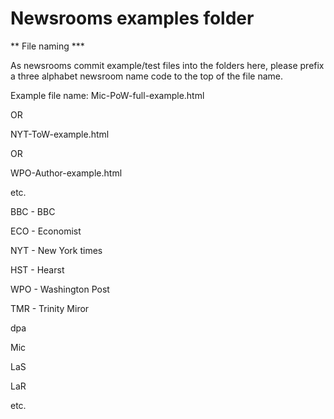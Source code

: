 # Newsrooms examples folder 

** File naming *** 

As newsrooms commit example/test files into the folders here, please prefix a three alphabet newsroom name code to the top of the file name. 

Example file name:  Mic-PoW-full-example.html 

OR

NYT-ToW-example.html

OR

WPO-Author-example.html 

etc.

BBC - BBC

ECO - Economist 

NYT - New York times

HST - Hearst

WPO - Washington Post 

TMR - Trinity Miror 

dpa

Mic 

LaS

LaR 

etc. 

